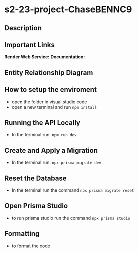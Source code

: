 # s2-23-project-ChaseBENNC9

## Description

## Important Links
**Render Web Service:** 
**Documentation:**
## Entity Relationship Diagram

## How to setup the enviroment
- open the folder in visual studio code
- open a new terminal and run `npm install`

## Running the API Locally
- In the terminal run: `npm run dev`

## Create and Apply a Migration 
- In the terminal run: `npx prisma migrate dev`

## Reset the Database 
- In the terminal run the command `npx prisma migrate reset`

## Open Prisma Studio
- to run prisma studio run the command `npx prisma studio`
## Formatting
- to format the code
